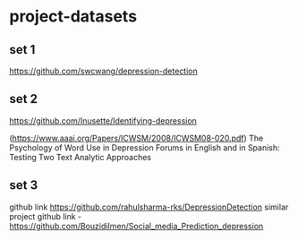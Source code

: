 # project-datasets

## set 1 
https://github.com/swcwang/depression-detection
## set 2 
https://github.com/Inusette/Identifying-depression

(https://www.aaai.org/Papers/ICWSM/2008/ICWSM08-020.pdf)
The Psychology of Word Use in Depression Forums 
 in English and in Spanish: Testing Two Text Analytic Approaches
 
## set 3
github link  https://github.com/rahulsharma-rks/DepressionDetection 
similar project github link - https://github.com/BouzidiImen/Social_media_Prediction_depression
